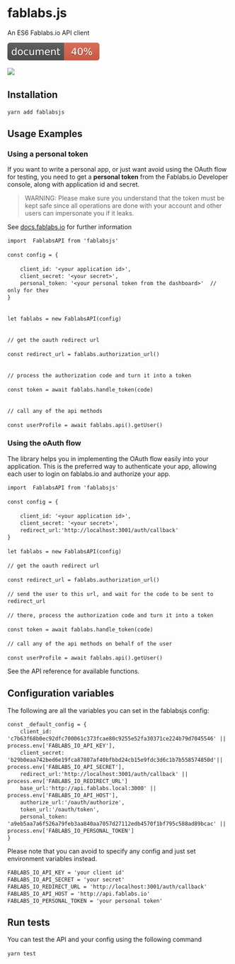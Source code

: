 # fablabs.js

An ES6 Fablabs.io API client

<a href="https://fablabbcn.github.io/fablabsjs/"><img src="docs/badge.svg"></a> 

<img src="https://img.shields.io/npm/l/express.svg"/>

## Installation

```
yarn add fablabsjs
```


## Usage Examples


### Using a personal token

If you want to write a personal app, or just want avoid using the OAuth flow for testing, you need
to get a **personal token** from the Fablabs.io Developer console, along with application id and secret.

> WARNING: Please make sure you understand that the token must be kept safe since all operations are done with your
account and other users can impersonate you if it leaks.

See [docs.fablabs.io](http://docs.fablabs.io) for further information

```
import  FablabsAPI from 'fablabsjs'

const config = {

    client_id: '<your application id>',
    client_secret: '<your secret>',
    personal_token: '<your personal token from the dashboard>'  // only for thev
}


let fablabs = new FablabsAPI(config)


// get the oauth redirect url

const redirect_url = fablabs.authorization_url()


// process the authorization code and turn it into a token

const token = await fablabs.handle_token(code)


// call any of the api methods

const userProfile = await fablabs.api().getUser()
```

### Using the oAuth flow

The library helps you in implementing the OAuth flow easily into your application. This is the preferred way to authenticate 
your app, allowing each user to login on fablabs.io and authorize your app.

```
import  FablabsAPI from 'fablabsjs'

const config = {

    client_id: '<your application id>',
    client_secret: '<your secret>',
    redirect_url:'http://localhost:3001/auth/callback'
}

let fablabs = new FablabsAPI(config)

// get the oauth redirect url

const redirect_url = fablabs.authorization_url()

// send the user to this url, and wait for the code to be sent to redirect_url

// there, process the authorization code and turn it into a token

const token = await fablabs.handle_token(code)

// call any of the api methods on behalf of the user

const userProfile = await fablabs.api().getUser()
```

See the API reference for available functions.


## Configuration variables

The following are all the variables you can set in the fablabsjs config:

```
const _default_config = {
    client_id: 'c7b63f68b0ec92dfc700061c373fcae80c9255e52fa30371ce224b79d7045546' || process.env['FABLABS_IO_API_KEY'],
    client_secret: 'b29b0eaa742bed6e19fca87807af40bfbbd24cb15e9fdc3d6c1b7b558574850d'|| process.env['FABLABS_IO_API_SECRET'],
    redirect_url:'http://localhost:3001/auth/callback' || process.env['FABLABS_IO_REDIRECT_URL']
    base_url:'http://api.fablabs.local:3000' || process.env['FABLABS_IO_API_HOST'],
    authorize_url:'/oauth/authorize',
    token_url:'/oauth/token',
    personal_token: 'a9eb5aa7a6f526a79feb3aa840aa7057d27112edb4570f1bf795c588ad89bcac' || process.env['FABLABS_IO_PERSONAL_TOKEN']
}
```

Please note that you can avoid to specify any config and just set environment variables instead.

```
FABLABS_IO_API_KEY = 'your client id'
FABLABS_IO_API_SECRET = 'your secret'
FABLABS_IO_REDIRECT_URL = 'http://localhost:3001/auth/callback'
FABLABS_IO_API_HOST = 'http://api.fablabs.io'
FABLABS_IO_PERSONAL_TOKEN = 'your personal token'
```

## Run tests

You can test the API and your config using the following command

`yarn test`
